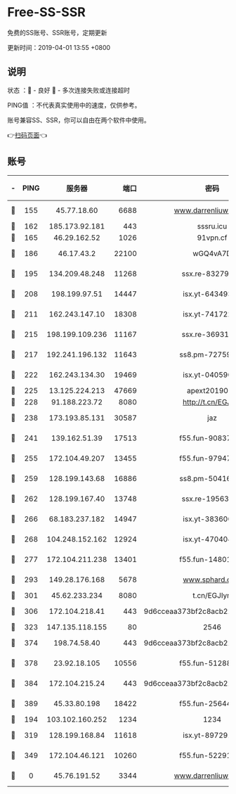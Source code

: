 # Free-SS-SSR

免费的SS账号、SSR账号，定期更新

更新时间：2019-04-01 13:55 +0800

## 说明

状态     ：🙂 - 良好 🙁 - 多次连接失败或连接超时

PING值   ：不代表真实使用中的速度，仅供参考。

账号兼容SS、SSR，你可以自由在两个软件中使用。

👉[扫码页面](https://liesauer.github.io/Free-SS-SSR/)👈

## 账号

|-|PING|服务器|端口|密码|加密方式|区域|
|:----:|:----:|:-----:|-----:|:----:|:----:|:----:|
|🙂|155|45.77.18.60|6688|www.darrenliuwei.com|aes-256-cfb|JP|
|🙂|162|185.173.92.181|443|sssru.icu|rc4-md5|RU|
|🙂|165|46.29.162.52|1026|91vpn.cf|rc4-md5|RU|
|🙂|186|46.17.43.2|22100|wGQ4vA7D|aes-256-gcm|RU|
|🙂|195|134.209.48.248|11268|ssx.re-83279244|aes-256-cfb|US|
|🙂|208|198.199.97.51|14447|isx.yt-64349334|aes-256-cfb|US|
|🙂|211|162.243.147.10|18308|isx.yt-74172244|aes-256-cfb|US|
|🙂|215|198.199.109.236|11167|ssx.re-36931734|aes-256-cfb|US|
|🙂|217|192.241.196.132|11643|ss8.pm-72759398|aes-256-cfb|US|
|🙂|222|162.243.134.30|19469|isx.yt-04059009|aes-256-cfb|US|
|🙂|225|13.125.224.213|47669|apext2019001|chacha20|KR|
|🙂|228|91.188.223.72|8080|http://t.cn/EGJIyrl|rc4-md5|RU|
|🙂|238|173.193.85.131|30587|jaz|aes-256-cfb|US|
|🙂|241|139.162.51.39|17513|f55.fun-90837350|aes-256-cfb|SG|
|🙂|255|172.104.49.207|13455|f55.fun-97947555|aes-256-cfb|SG|
|🙂|259|128.199.143.68|16886|ss8.pm-50416761|aes-256-cfb|SG|
|🙂|262|128.199.167.40|13748|ssx.re-19563702|aes-256-cfb|SG|
|🙂|266|68.183.237.182|14947|isx.yt-38360032|aes-256-cfb|SG|
|🙂|268|104.248.152.162|12924|isx.yt-47040451|aes-256-cfb|SG|
|🙂|277|172.104.211.238|13401|f55.fun-14801280|aes-256-cfb|US|
|🙂|293|149.28.176.168|5678|www.sphard.com|aes-256-cfb|SG|
|🙂|301|45.62.233.234|8080|t.cn/EGJIyrl|rc4-md5|CA|
|🙂|306|172.104.218.41|443|9d6cceaa373bf2c8acb22e60b6a58be6|aes-256-cfb|US|
|🙂|323|147.135.118.155|80|2546|chacha20|US|
|🙂|374|198.74.58.40|443|9d6cceaa373bf2c8acb22e60b6a58be6|aes-256-cfb|US|
|🙂|378|23.92.18.105|10556|f55.fun-51288574|aes-256-cfb|US|
|🙂|384|172.104.215.24|443|9d6cceaa373bf2c8acb22e60b6a58be6|aes-256-cfb|US|
|🙂|389|45.33.80.198|18422|f55.fun-25644172|aes-256-cfb|US|
|🙂|194|103.102.160.252|1234|1234|rc4-md5|JP|
|🙂|319|128.199.168.84|11618|isx.yt-89729169|aes-256-cfb|SG|
|🙂|349|172.104.46.121|10260|f55.fun-52291486|aes-256-cfb|SG|
|🙁|0|45.76.191.52|3344|www.darrenliuwei.com|aes-256-cfb|AU|

